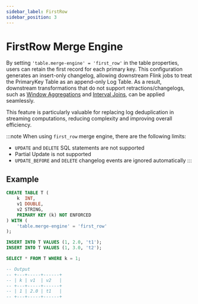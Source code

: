 ```yaml
---
sidebar_label: FirstRow
sidebar_position: 3
---
```


<!--
 Copyright (c) 2025 Alibaba Group Holding Ltd.

 Licensed under the Apache License, Version 2.0 (the "License");
 you may not use this file except in compliance with the License.
 You may obtain a copy of the License at

      http://www.apache.org/licenses/LICENSE-2.0

 Unless required by applicable law or agreed to in writing, software
 distributed under the License is distributed on an "AS IS" BASIS,
 WITHOUT WARRANTIES OR CONDITIONS OF ANY KIND, either express or implied.
 See the License for the specific language governing permissions and
 limitations under the License.
-->

# FirstRow Merge Engine

By setting `'table.merge-engine' = 'first_row'` in the table properties, users can retain the first record for each primary key.
This configuration generates an insert-only changelog, allowing downstream Flink jobs to treat the PrimaryKey Table as an append-only Log Table.
As a result, downstream transformations that do not support retractions/changelogs, such as [Window Aggregations](https://nightlies.apache.org/flink/flink-docs-release-1.20/docs/dev/table/sql/queries/window-agg/)
and [Interval Joins](https://nightlies.apache.org/flink/flink-docs-release-1.20/docs/dev/table/sql/queries/joins/#interval-joins), can be applied seamlessly.

This feature is particularly valuable for replacing log deduplication in streaming computations, reducing complexity and improving overall efficiency.

:::note
When using `first_row` merge engine, there are the following limits:

- `UPDATE` and `DELETE` SQL statements are not supported
- Partial Update is not supported
- `UPDATE_BEFORE` and `DELETE` changelog events are ignored automatically
:::

## Example

```sql title="Flink SQL"
CREATE TABLE T (
    k  INT,
    v1 DOUBLE,
    v2 STRING,
    PRIMARY KEY (k) NOT ENFORCED
) WITH (
    'table.merge-engine' = 'first_row'
);

INSERT INTO T VALUES (1, 2.0, 't1');
INSERT INTO T VALUES (1, 3.0, 't2');

SELECT * FROM T WHERE k = 1;

-- Output
-- +---+-----+------+
-- | k | v1  | v2   |
-- +---+-----+------+
-- | 1 | 2.0 | t1   |
-- +---+-----+------+
```